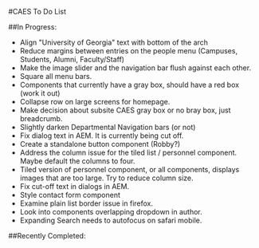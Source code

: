 #CAES To Do List

##In Progress:

- Align "University of Georgia" text with bottom of the arch
- Reduce margins between entries on the people menu (Campuses, Students, Alumni, Faculty/Staff)
- Make the image slider and the navigation bar flush against each other.
- Square all menu bars.
- Components that currently have a gray box, should have a red box (work it out)
- Collapse row on large screens for homepage.
- Make decision about subsite CAES gray box or no bray box, just breadcrumb.
- Slightly darken Departmental Navigation bars (or not)
- Fix dialog text in AEM. It is currently being cut off.
- Create a standalone button component (Robby?)
- Address the column issue for the tiled list / personnel component.  Maybe default the columns to four.
- Tiled version of personnel component, or all components, displays images that are too large.  Try to reduce column size.
- Fix cut-off text in dialogs in AEM.
- Style contact form component
- Examine plain list border issue in firefox.
- Look into components overlapping dropdown in author.
- Expanding Search needs to autofocus on safari mobile.

##Recently Completed:
